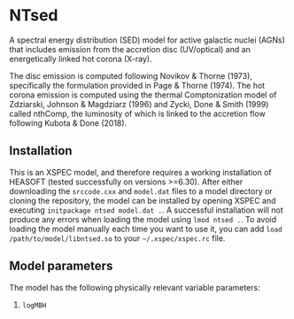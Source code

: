 # NTsed
A spectral energy distribution (SED) model for active galactic nuclei (AGNs) that includes emission from the accretion disc (UV/optical) and an energetically linked hot corona (X-ray).

The disc emission is computed following Novikov & Thorne (1973), specifically the formulation provided in Page & Thorne (1974). The hot corona emission is computed using the thermal Comptonization model of Zdziarski, Johnson & Magdziarz (1996) and Zycki, Done & Smith (1999) called nthComp, the luminosity of which is linked to the accretion flow following Kubota & Done (2018).

## Installation
This is an XSPEC model, and therefore requires a working installation of HEASOFT (tested successfully on versions >=6.30). After either downloading the `srccode.cxx` and `model.dat` files to a model directory or cloning the repository, the model can be installed by opening XSPEC and executing `initpackage ntsed model.dat .`. A successful installation will not produce any errors when loading the model using `lmod ntsed .`. To avoid loading the model manually each time you want to use it, you can add `load /path/to/model/libntsed.so` to your `~/.xspec/xspec.rc` file.

## Model parameters
The model has the following physically relevant variable parameters:
1. `logMBH`
